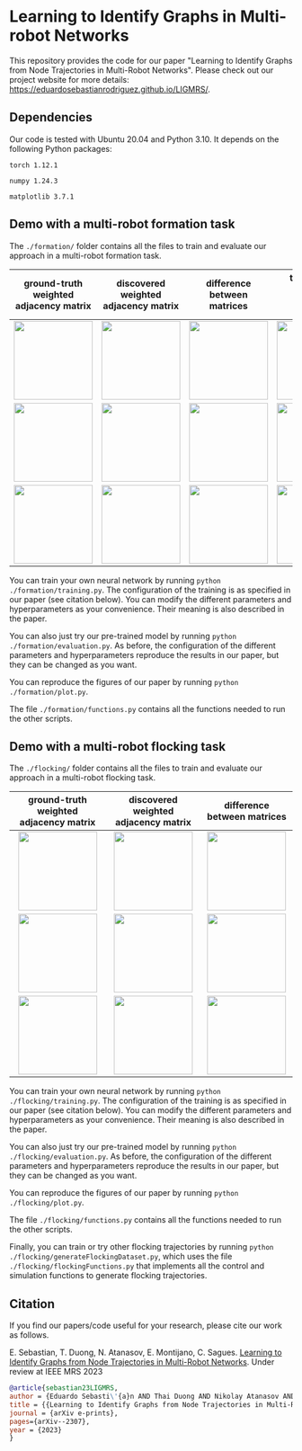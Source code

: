 # Learning to Identify Graphs in Multi-robot Networks

This repository provides the code for our paper "Learning to Identify Graphs from Node Trajectories in Multi-Robot Networks". Please check out our project website for more details: https://eduardosebastianrodriguez.github.io/LIGMRS/.

## Dependencies

Our code is tested with Ubuntu 20.04 and Python 3.10. It depends on the following Python packages: 

```torch 1.12.1``` 

```numpy 1.24.3```

```matplotlib 3.7.1```

## Demo with a multi-robot formation task
The ```./formation/``` folder contains all the files to train and evaluate our approach in a multi-robot formation task.

|      ground-truth weighted adjacency matrix       |      discovered weighted adjacency matrix       | difference between matrices                     |       thresholded difference between matrices        |
|:-------------------------------------------------:|:-----------------------------------------------:|:---------------------------------------------------:|:----------------------------------------------------:|
| <img src="figs/ground_truth_20.png" height="140"> | <img src="figs/discovered_20.png" height="140"> | <img src="figs/difference_20.png" height="140"> | <img src="figs/bool_difference_20.png" height="140"> |  
| <img src="figs/ground_truth_40.png" height="140"> | <img src="figs/discovered_40.png" height="140"> | <img src="figs/difference_40.png" height="140"> | <img src="figs/bool_difference_40.png" height="140"> |  
| <img src="figs/ground_truth_60.png" height="140"> | <img src="figs/discovered_60.png" height="140"> | <img src="figs/difference_60.png" height="140"> | <img src="figs/bool_difference_60.png" height="140"> |  

You can train your own neural network by running ```python ./formation/training.py```. The configuration of the training is as specified in our paper (see citation below). You can modify the different parameters and hyperparameters as your convenience. Their meaning is also described in the paper.

You can also just try our pre-trained model by running ```python ./formation/evaluation.py```. As before, the configuration of the different parameters and hyperparameters reproduce the results in our paper, but they can be changed as you want.

You can reproduce the figures of our paper by running ```python ./formation/plot.py```.

The file ```./formation/functions.py``` contains all the functions needed to run the other scripts.

## Demo with a multi-robot flocking task
The ```./flocking/``` folder contains all the files to train and evaluate our approach in a multi-robot flocking task.

|      ground-truth weighted adjacency matrix      |      discovered weighted adjacency matrix      |          difference between matrices           |
|:------------------------------------------------:|:----------------------------------------------:|:----------------------------------------------:|
| <img src="figs/ground_truth_3.png" height="140"> | <img src="figs/discovered_3.png" height="140"> | <img src="figs/difference_3.png" height="140"> |  
| <img src="figs/ground_truth_2.png" height="140"> | <img src="figs/discovered_2.png" height="140"> | <img src="figs/difference_2.png" height="140"> |  
| <img src="figs/ground_truth_1.png" height="140"> | <img src="figs/discovered_1.png" height="140"> | <img src="figs/difference_1.png" height="140"> |

You can train your own neural network by running ```python ./flocking/training.py```. The configuration of the training is as specified in our paper (see citation below). You can modify the different parameters and hyperparameters as your convenience. Their meaning is also described in the paper.

You can also just try our pre-trained model by running ```python ./flocking/evaluation.py```. As before, the configuration of the different parameters and hyperparameters reproduce the results in our paper, but they can be changed as you want.

You can reproduce the figures of our paper by running ```python ./flocking/plot.py```.

The file ```./flocking/functions.py``` contains all the functions needed to run the other scripts.

Finally, you can train or try other flocking trajectories by running ```python ./flocking/generateFlockingDataset.py```, which uses the file ```./flocking/flockingFunctions.py``` that implements all the control and simulation functions to generate flocking trajectories.
## Citation
If you find our papers/code useful for your research, please cite our work as follows.

E. Sebastian, T. Duong, N. Atanasov, E. Montijano, C. Sagues. [Learning to Identify Graphs from Node Trajectories in Multi-Robot Networks](https://eduardosebastianrodriguez.github.io/LIGMRS/). Under review at IEEE MRS 2023

 ```bibtex
@article{sebastian23LIGMRS,
author = {Eduardo Sebasti\'{a}n AND Thai Duong AND Nikolay Atanasov AND Eduardo Montijano AND Carlos Sag\"{u}\'{e}s},
title = {{Learning to Identify Graphs from Node Trajectories in Multi-Robot Networks}},
journal = {arXiv e-prints},
pages={arXiv--2307},
year = {2023}
}
```
